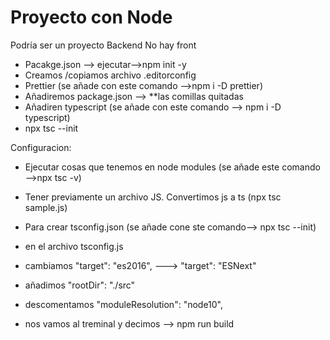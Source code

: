 # Proyecto con Node

Podría ser un proyecto Backend
No hay front

-  Pacakge.json --> ejecutar-->npm init -y
- Creamos /copiamos archivo .editorconfig
- Prettier (se añade con este comando -->npm i -D prettier)
- Añadiremos package.json --> **las comillas quitadas
- Añadiren typescript (se añade con este comando --> npm i -D typescript)
- npx tsc --init

Configuracion:

- Ejecutar cosas que tenemos en node modules (se añade este comando -->npx tsc -v)
- Tener previamente un archivo JS. Convertimos js a ts (npx tsc sample.js)
- Para crear  tsconfig.json (se añade cone ste comando--> npx tsc --init)
- en el archivo tsconfig.js
- cambiamos "target": "es2016",  ---> "target": "ESNext"
- añadimos "rootDir": "./src"
- descomentamos "moduleResolution": "node10",  

- nos vamos al treminal y decimos --> npm run build